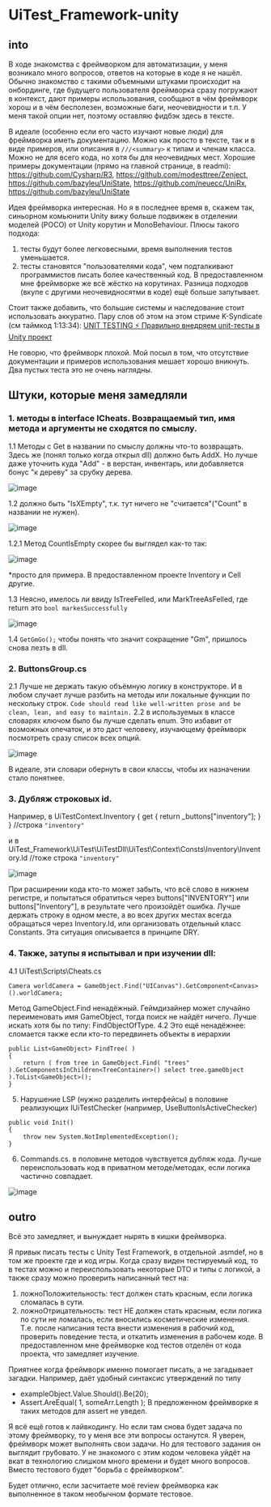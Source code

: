 # UiTest_Framework-unity

## into 
В ходе знакомства с фреймворком для автоматизации, у меня возникало много вопросов, ответов на которые в коде я не нашёл. Обычно знакомство с такими объемными штуками происходит на онбординге, где будущего пользователя фреймворка сразу погружают в контекст, дают примеры использования, сообщают в чём фреймворк хорош и в чём бесполезен, возможные баги, неочевидности и т.п. 
У меня такой опции нет, поэтому оставляю фидбэк здесь в тексте. 

В идеале (особенно если его часто изучают новые люди) для фреймворка иметь документацию. Можно как просто в тексте, так и в виде примеров, или описания в `///<summary>` к типам и членам класса. Можно не для всего кода, но хотя бы для неочевидных мест. 
Хорошие примеры документации (прямо на главной странице, в readmi): https://github.com/Cysharp/R3, https://github.com/modesttree/Zenject, https://github.com/bazyleu/UniState,  https://github.com/neuecc/UniRx, https://github.com/bazyleu/UniState


Идея фреймворка интересная. Но я в последнее время в, скажем так, синьорном комьюнити Unity вижу больше подвижек в отделении моделей (POCO) от Unity корутин и MonoBehaviour. 
Плюсы такого подхода: 
1) тесты будут более легковесными, время выполнения тестов уменьшается. 
2) тесты становятся "пользователями кода", чем подталкивают программистов писать более качественный код. 
В предоставленном мне фреймворке же всё жёстко на корутинах. Разница подходов (вкупе с другими неочевидносятми в коде) ещё больше запутывает. 

Стоит также добавить, что большие системы и наследование стоит использовать аккуратно. Пару слов об этом на этом стриме K-Syndicate (см таймкод 1:13:34):
[UNIT TESTING ⚡️ Правильно внедряем unit-тесты в Unity проект ](https://youtu.be/6mkrxvyZp0Y?t=4412)

Не говорю, что фреймворк плохой. Мой посыл в том, что отсутствие документации и примеров использования мешает хорошо вникнуть. Два пустых теста это не очень наглядны.

## Штуки, которые меня замедляли

### 1. методы в interface ICheats. Возвращаемый тип, имя метода и аргументы не сходятся по смыслу. 

  1.1 Методы с Get в названии по смыслу должны что-то возвращать. Здесь же (понял только когда открыл dll) должно быть AddX. Но лучше даже уточнить куда "Add" - в верстан, инвентарь, или добавляется бонус "к дереву" за срубку дерева.
  
  ![image](https://github.com/user-attachments/assets/ff911ca7-da57-4ac5-b48b-2e4daef185f3)
  
  1.2 должно быть "IsXEmpty", т.к. тут ничего не "считается"("Count" в названии не нужен). 
  
  ![image](https://github.com/user-attachments/assets/c1a9ff59-c093-4b8c-9306-1e41222ab23f)
  
  1.2.1 Метод CountIsEmpty скорее бы выглядел как-то так:  
  
  ![image](https://github.com/user-attachments/assets/3e33e295-bae0-4286-ae70-eb8bba4a1168)
  
  *просто для примера. В предоставленном проекте Inventory и Cell другие. 
  
  1.3 Неясно, имелось ли ввиду IsTreeFelled, или MarkTreeAsFelled, где return это ```bool markesSuccessfully```
  
  ![image](https://github.com/user-attachments/assets/9ac5278a-dae5-4c29-b90f-bbe96867bf61)
  
  1.4 `GetGmGo();` чтобы понять что значит сокращение "Gm", пришлось снова лезть в dll. 


### 2. ButtonsGroup.cs
   
2.1 Лучше не держать такую объёмную логику в конструкторе. И в любом случает лучше разбить на методы или локальные функции по нескольку строк. ```Code should read like well-written prose and be clean, lean, and easy to maintain.```
2.2 в используемых в классе словарях ключом было бы лучше сделать enum. Это избавит от возможных опечаток, и это даст человеку, изучающему фреймворк посмотреть сразу список всех опций. 

![image](https://github.com/user-attachments/assets/07747ecd-0275-49ee-b0f3-1c6bcb36014b)

В идеале, эти словари обернуть в свои классы, чтобы их назначении стало понятнее. 

### 3. Дубляж строковых id.
  Например, в UiTestContext.Inventory { get { return _buttons["inventory"]; } } //строка `"inventory"`
  
  и в UiTest_Framework\UiTest\UiTestDll\UiTest\Context\Consts\Inventory\Inventory.Id //тоже строка `"inventory"`

   ![image](https://github.com/user-attachments/assets/234cae29-29c3-423b-977d-53f26711ef76)

  
  При расширении кода кто-то может забыть, что всё слово в нижнем регистре, и попытаться обратиться через buttons["INVENTORY"] или buttons["Inventory"], в результате чего произойдёт ошибка. Лучше держать строку в одном месте, а во всех других местах всегда обращаться через Inventory.Id, или организовать отдельный класс Constants.
  Эта ситуация описывается в принципе DRY.

### 4. Также, затупы я испытывал и при изучении dll:
4.1 
UiTest\Scripts\Cheats.cs
```CSharp
Camera worldCamera = GameObject.Find("UICanvas").GetComponent<Canvas>().worldCamera;
```
Метод GameObject.Find ненадёжный. Геймдизайнер может случайно переименовать имя GameObject, тогда поиск не найдёт ничего. Лучше искать хотя бы по типу: FindObjectOfType. 
4.2 Это ещё ненадёжнее: сломается также если кто-то передвинеть объекты в иерархии
```CSharp
public List<GameObject> FindTree( )
{
    return ( from tree in GameObject.Find( "trees" ).GetComponentsInChildren<TreeContainer>() select tree.gameObject ).ToList<GameObject>();
}
```

5. Нарушение LSP (нужно разделить интерфейсы) в половине реализующих IUiTestChecker (например, UseButtonIsActiveChecker)
```CSharp
public void Init()
{
    throw new System.NotImplementedException();
}
```

6. Commands.cs. в половине методов чувствуется дубляж кода. Лучше переиспользовать код в приватном методе/методах, если логика частично совпадает.
   
![image](https://github.com/user-attachments/assets/c3d1f9ef-e80d-4939-9849-11ceafb60ea7)

## outro

Всё это замедляет, и вынуждает нырять в кишки фреймворка. 

Я привык писать тесты с Unity Test Framework, в отдельной .asmdef, но в том же проекте где и код игры. Когда сразу виден тестируемый код, то в тестах можно и переиспользовать некоторые DTO и типы с логикой, а также сразу можно проверить написанный тест на:
  1) ложноПоложительность: тест должен стать красным, если логика сломалась в сути.
  2) ложноОтрицательность: тест НЕ должен стать красным, если логика по сути не ломалась, если вносились косметические изменения.
Т.е. после написания теста внести изменения в рабочий код, проверить поведение теста, и откатить изменения в рабочем коде. 
В предоставленном мне фреймворке код тестов отделён от кода проекта, что замедляет изучение. 

Приятнее когда фреймворк именно помогает писать, а не загадывает загадки. Например, даёт удобный синтаксис утверждений по типу
- exampleObject.Value.Should().Be(20);
- Assert.AreEqual( 1, someArr.Length );
В предложенном фреймворке я таких методов для assert не уведел. 


Я всё ещё готов к лайвкодингу. Но если там снова будет задача по этому фреймворку, то у меня все эти вопросы останутся. 
Я уверен, фреймворк может выполнять свои задачи. Но для тестового задания он выглядит грубовато. У не знакомого с этим кодом человека уйдёт на вкат в технологию слишком много времени и будет много вопросов. Вместо тестового будет "борьба с фреймворком".

Будет отлично, если засчитаете моё review фреймворка как выполненное в таком необычном формате тестовое.


